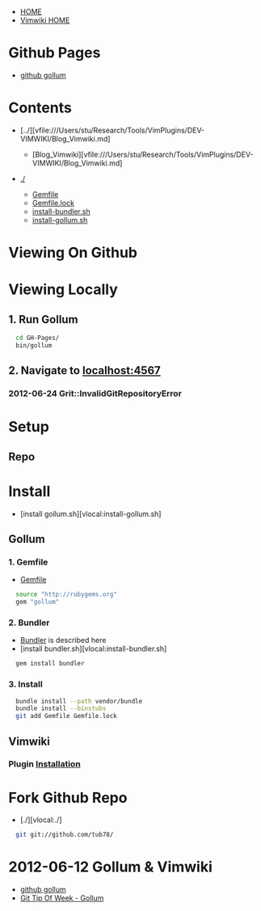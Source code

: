  * [HOME][gh-pages]
 * [Vimwiki HOME][vimwiki-home]

[gh-pages]: HOME
[vimwiki-home]: ../Blog_Vimwiki


# Github Pages

 * [github gollum](https://github.com/github/gollum)



# Contents

 * [../][vfile:///Users/stu/Research/Tools/VimPlugins/DEV-VIMWIKI/Blog_Vimwiki.md]
   * [Blog_Vimwiki][vfile:///Users/stu/Research/Tools/VimPlugins/DEV-VIMWIKI/Blog_Vimwiki.md]

 * [./][dotslash]
   * [Gemfile][Gemfile]
   * [Gemfile.lock][Gemfile-lock]
   * [install-bundler.sh][install-bundler.sh]
   * [install-gollum.sh][install-gollum.sh]

[dotslash]: ./
[Gemfile]: Gemfile
[Gemfile-lock]: Gemfile.lock
[install-bundler.sh]: install-bundler.sh
[install-gollum.sh]: install-gollum.sh


# Viewing On Github


# Viewing Locally

## 1. Run Gollum

``` bash
  cd GH-Pages/
  bin/gollum
```

## 2. Navigate to [localhost:4567](http://localhost:4567)

### 2012-06-24 Grit::InvalidGitRepositoryError

# Setup
## Repo




# Install 

 * [install gollum.sh][vlocal:install-gollum.sh]

## Gollum
### 1. Gemfile

 * [Gemfile][Gemfile]

``` sh
  source "http://rubygems.org"
  gem "gollum"
```

### 2. Bundler

 * [Bundler](http://gembundler.com/) is described here
 * [install bundler.sh][vlocal:install-bundler.sh]

``` sh
  gem install bundler
```

### 3. Install 

``` sh
  bundle install --path vendor/bundle
  bundle install --binstubs
  git add Gemfile Gemfile.lock
```



## Vimwiki
### Plugin [Installation](http://code.google.com/p/vimwiki/wiki/Installation)


# Fork Github Repo

 * [./][vlocal:./]

``` bash
  git git://github.com/tub78/
```





# 2012-06-12 Gollum & Vimwiki

 * [github gollum](https://github.com/github/gollum)
 * [Git Tip Of Week - Gollum](http://alblue.bandlem.com/2011/05/git-tip-of-week-gollum.html)


